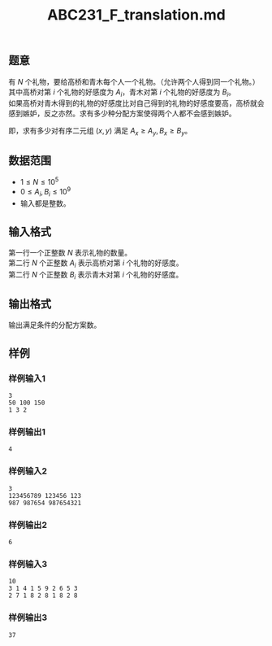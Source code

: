 ﻿---
title: "ABC231_F_translation.md"
tags: []
author: ""
created: ""
---

## 题意

有 $N$ 个礼物，要给高桥和青木每个人一个礼物。（允许两个人得到同一个礼物。）  
其中高桥对第 $i$ 个礼物的好感度为 $A_i$，青木对第 $i$ 个礼物的好感度为 $B_i$。  
如果高桥对青木得到的礼物的好感度比对自己得到的礼物的好感度要高，高桥就会感到嫉妒，反之亦然。求有多少种分配方案使得两个人都不会感到嫉妒。  

即，求有多少对有序二元组 $(x,y)$ 满足 $A_x \ge A_y,B_x \ge B_y$。

## 数据范围

- $1 \le N \le 10^5$
- $0 \le A_i,B_i \le 10^9$
- 输入都是整数。

## 输入格式

第一行一个正整数 $N$ 表示礼物的数量。  
第二行 $N$ 个正整数 $A_i$ 表示高桥对第 $i$ 个礼物的好感度。  
第二行 $N$ 个正整数 $B_i$ 表示青木对第 $i$ 个礼物的好感度。

## 输出格式

输出满足条件的分配方案数。

## 样例

### 样例输入1

```input
3
50 100 150
1 3 2

```

### 样例输出1

```output
4

```

### 样例输入2

```input
3
123456789 123456 123
987 987654 987654321

```

### 样例输出2

```output
6

```

### 样例输入3

```input
10
3 1 4 1 5 9 2 6 5 3
2 7 1 8 2 8 1 8 2 8

```

### 样例输出3

```output
37

```

